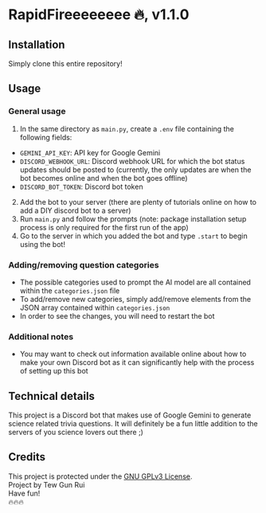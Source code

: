 # RapidFireeeeeeee 🔥, v1.1.0
## Installation
Simply clone this entire repository!
## Usage
### General usage
1. In the same directory as ```main.py```, create a ```.env``` file containing the following fields:
  - ```GEMINI_API_KEY```: API key for Google Gemini
  - ```DISCORD_WEBHOOK_URL```: Discord webhook URL for which the bot status updates should be posted to (currently, the only updates are when the bot becomes online and when the bot goes offline)
  - ```DISCORD_BOT_TOKEN```: Discord bot token
2. Add the bot to your server (there are plenty of tutorials online on how to add a DIY discord bot to a server)
3. Run ```main.py``` and follow the prompts (note: package installation setup process is only required for the first run of the app)
4. Go to the server in which you added the bot and type ```.start``` to begin using the bot!
### Adding/removing question categories
- The possible categories used to prompt the AI model are all contained within the ```categories.json``` file
- To add/remove new categories, simply add/remove elements from the JSON array contained within ```categories.json```
- In order to see the changes, you will need to restart the bot
### Additional notes
- You may want to check out information available online about how to make your own Discord bot as it can significantly help with the process of setting up this bot
## Technical details
This project is a Discord bot that makes use of Google Gemini to generate science related trivia questions. It will definitely be a fun little addition to the servers of you science lovers out there ;)
## Credits
This project is protected under the [GNU GPLv3 License](https://choosealicense.com/licenses/agpl-3.0/).
<br>
Project by Tew Gun Rui
<br>
Have fun!
<br>
🔥🔥🔥
